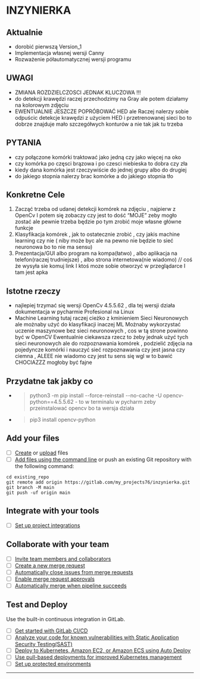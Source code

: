 # INZYNIERKA



## Aktualnie
- dorobić pierwszą Version_1
- Implementacja własnej wersji Canny
- Rozważenie półautomatycznej wersji programu

## UWAGI
- ZMIANA ROZDZIELCZOSCI JEDNAK KLUCZOWA !!! 
- do detekcji krawędzi raczej przechodzimy na Gray ale potem działamy na kolorowym zdjęciu
- EWENTUALNIE JESZCZE POPRÓBOWAĆ  HED   ale   Raczej nalerzy sobie odpuścic detekcje krawędzi z użyciem HED i 
  przetrenowanej sieci bo to dobrze znajduje mało szczegółwych konturów a nie tak jak tu trzeba

## PYTANIA
- czy połączone komórki traktować jako jedną czy jako więcej na oko
- czy komórka po częsci brązowa i po czesci niebieska to dobra czy zła
- kiedy dana komórka jest rzeczywiście do jednej grupy albo do drugiej
- do jakiego stopnia nalerzy brac komórke a do jakiego stopnia tło

## Konkretne Cele
1. Zacząć trzeba od udanej detekcji komórek na zdjęciu , najpierw z OpenCv I potem się zobaczy czy jest to dość  “MOJE” zeby mogło zostać ale pewnie trzeba będzie po tym zrobić moje własne główne funkcje
2. Klasyfikacja komórek , jak to ostatecznie zrobić , czy jakis machine learning czy nie ( niby może byc ale na pewno nie będzie to sieć neuronowa bo to nie ma sensu)
3. Prezentacja/GUI  albo program na kompa(łatwo)  ,  albo  aplikacja na telefon(raczej trudniejsze)   ,   albo strona internetowa(nie wiadomo) // coś że wysyła sie komuj link I ktoś moze sobie otworzyć w przeglądarce I tam jest apka

## Istotne rzeczy 
- najlepiej trzymać się wersji OpenCv  4.5.5.62  ,  dla tej wersji działa dokumentacja w pycharmie Profesional na Linux
- Machine Learning tutaj raczej cieżko z kminieniem Sieci Neuronowych ale możnaby użyć do klasyfikacji inaczej ML
      Możnaby wykorzystać uczenie maszynowe bez sieci neuronowych , cos w tą strone powinno być w OpenCV
      Ewentualnie ciekawsza rzecz to żeby jednak użyć tych sieci neuronowych ale do rozpoznawania komórek  , podzielić zdjęcia na pojedyncze komórki i nauczyć sieć rozpoznawania czy jest 
      jasna czy ciemna , ALEEE nie wiadomo czy jest tu sens się wgl w to bawić  CHOCIAZZZ  mogłoby być fajne

## Przydatne tak jakby co 
- > python3 -m pip install --force-reinstall --no-cache -U opencv-python==4.5.5.62  -  to w terminalu w pycharm zeby przeinstalować opencv bo ta wersja działa
- > pip3 install opencv-python





## Add your files

- [ ] [Create](https://docs.gitlab.com/ee/user/project/repository/web_editor.html#create-a-file) or [upload](https://docs.gitlab.com/ee/user/project/repository/web_editor.html#upload-a-file) files
- [ ] [Add files using the command line](https://docs.gitlab.com/ee/gitlab-basics/add-file.html#add-a-file-using-the-command-line) or push an existing Git repository with the following command:

```
cd existing_repo
git remote add origin https://gitlab.com/my_projects76/inzynierka.git
git branch -M main
git push -uf origin main
```

## Integrate with your tools

- [ ] [Set up project integrations](https://gitlab.com/my_projects76/inzynierka/-/settings/integrations)

## Collaborate with your team

- [ ] [Invite team members and collaborators](https://docs.gitlab.com/ee/user/project/members/)
- [ ] [Create a new merge request](https://docs.gitlab.com/ee/user/project/merge_requests/creating_merge_requests.html)
- [ ] [Automatically close issues from merge requests](https://docs.gitlab.com/ee/user/project/issues/managing_issues.html#closing-issues-automatically)
- [ ] [Enable merge request approvals](https://docs.gitlab.com/ee/user/project/merge_requests/approvals/)
- [ ] [Automatically merge when pipeline succeeds](https://docs.gitlab.com/ee/user/project/merge_requests/merge_when_pipeline_succeeds.html)

## Test and Deploy

Use the built-in continuous integration in GitLab.

- [ ] [Get started with GitLab CI/CD](https://docs.gitlab.com/ee/ci/quick_start/index.html)
- [ ] [Analyze your code for known vulnerabilities with Static Application Security Testing(SAST)](https://docs.gitlab.com/ee/user/application_security/sast/)
- [ ] [Deploy to Kubernetes, Amazon EC2, or Amazon ECS using Auto Deploy](https://docs.gitlab.com/ee/topics/autodevops/requirements.html)
- [ ] [Use pull-based deployments for improved Kubernetes management](https://docs.gitlab.com/ee/user/clusters/agent/)
- [ ] [Set up protected environments](https://docs.gitlab.com/ee/ci/environments/protected_environments.html)

***

